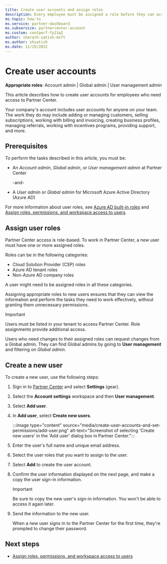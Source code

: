 ```yaml
---
title: Create user accounts and assign roles
description: Every employee must be assigned a role before they can access Partner Center. Learn how to create user accounts, assign roles, and set permissions.
ms.topic: how-to
ms.service: partner-dashboard
ms.subservice: partnercenter-account
ms.custom: contperf-fy21q2
author: sharath-satish-msft
ms.author: shsatish
ms.date: 11/15/2022
---
```


# Create user accounts

**Appropriate roles**: Account admin | Global admin | User management admin

This article describes how to create user accounts for employees who need access to Partner Center.

Your company's account includes user accounts for anyone on your team. The work they do may include adding or managing customers, selling subscriptions, working with billing and invoicing, creating business profiles, managing referrals, working with incentives programs, providing support, and more.

## Prerequisites

To perform the tasks described in this article, you must be:

- An *Account admin*, *Global admin*, or *User management admin* at Partner Center

  \-and-
- A *User admin* or *Global admin* for Microsoft Azure Active Directory (Azure AD)

For more information about user roles, see [Azure AD built-in roles](/azure/active-directory/roles/permissions-reference) and [Assign roles, permissions, and workspace access to users](permissions-overview.md).

## Assign user roles

Partner Center access is role-based. To work in Partner Center, a new user must have one or more assigned roles.

Roles can be in the following categories:

- Cloud Solution Provider (CSP) roles
- Azure AD tenant roles
- Non-Azure AD company roles

A user might need to be assigned roles in all these categories.

Assigning appropriate roles to new users ensures that they can view the information and perform the tasks they need to work effectively, without granting them unnecessary permissions.

> [!IMPORTANT]
>Users must be listed in your tenant to access Partner Center. Role assignments provide additional access.

Users who need changes to their assigned roles can request changes from a Global admin. They can find Global admins by going to **User management** and filtering on *Global admin*.

## Create a new user

To create a new user, use the following steps:

1. Sign in to [Partner Center](https://partner.microsoft.com/dashboard/home) and select **Settings** (gear).

2. Select the **Account settings** workspace and then **User management**.

3. Select **Add user**.

4. In **Add user**, select **Create new users**.

   :::image type="content" source="media/create-user-accounts-and-set-permissions/add-user.png" alt-text="Screenshot of selecting 'Create new users' in the 'Add user' dialog box in Partner Center.":::

5. Enter the user's full name and unique email address.

6. Select the user roles that you want to assign to the user.

7. Select **Add** to create the user account.

8. Confirm the user information displayed on the next page, and make a copy the user sign-in information.

   > [!IMPORTANT]
   > Be sure to copy the new user's sign-in information. You won't be able to access it again later.

9. Send the information to the new user.

   When a new user signs in to the Partner Center for the first time, they're prompted to change their password.

## Next steps

- [Assign roles, permissions, and workspace access to users](permissions-overview.md)
